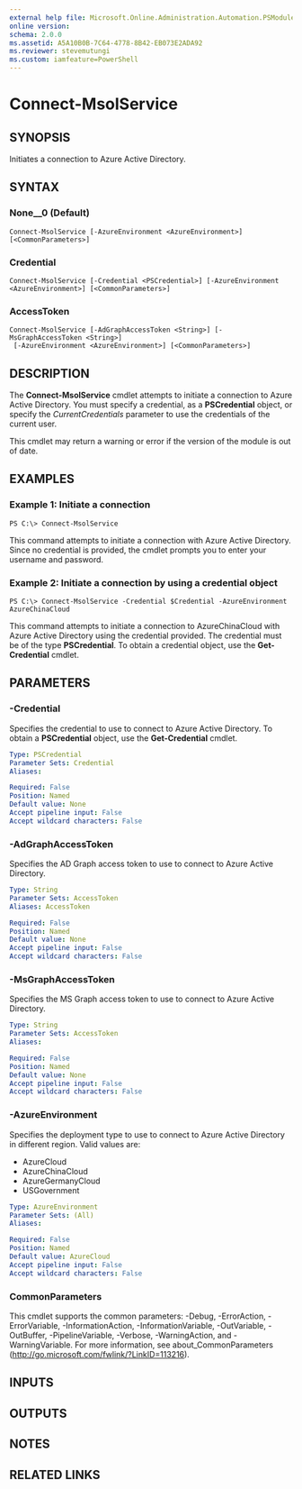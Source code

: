 ```yaml
---
external help file: Microsoft.Online.Administration.Automation.PSModule.dll-Help.xml
online version:
schema: 2.0.0
ms.assetid: A5A10B0B-7C64-4778-8B42-EB073E2ADA92
ms.reviewer: stevemutungi
ms.custom: iamfeature=PowerShell
---
```


# Connect-MsolService

## SYNOPSIS
Initiates a connection to Azure Active Directory.

## SYNTAX

### None__0 (Default)
```
Connect-MsolService [-AzureEnvironment <AzureEnvironment>] [<CommonParameters>]
```

### Credential
```
Connect-MsolService [-Credential <PSCredential>] [-AzureEnvironment <AzureEnvironment>] [<CommonParameters>]
```

### AccessToken
```
Connect-MsolService [-AdGraphAccessToken <String>] [-MsGraphAccessToken <String>]
 [-AzureEnvironment <AzureEnvironment>] [<CommonParameters>]
```

## DESCRIPTION
The **Connect-MsolService** cmdlet attempts to initiate a connection to Azure Active Directory.
You must specify a credential, as a **PSCredential** object, or specify the _CurrentCredentials_ parameter to use the credentials of the current user.

This cmdlet may return a warning or error if the version of the module is out of date.

## EXAMPLES

### Example 1: Initiate a connection
```
PS C:\> Connect-MsolService
```

This command attempts to initiate a connection with Azure Active Directory.
Since no credential is provided, the cmdlet prompts you to enter your username and password.

### Example 2: Initiate a connection by using a credential object
```
PS C:\> Connect-MsolService -Credential $Credential -AzureEnvironment AzureChinaCloud
```

This command attempts to initiate a connection to AzureChinaCloud with Azure Active Directory using the credential provided.
The credential must be of the type **PSCredential**.
To obtain a credential object, use the **Get-Credential** cmdlet.

## PARAMETERS

### -Credential
Specifies the credential to use to connect to Azure Active Directory.
To obtain a **PSCredential** object, use the **Get-Credential** cmdlet.

```yaml
Type: PSCredential
Parameter Sets: Credential
Aliases:

Required: False
Position: Named
Default value: None
Accept pipeline input: False
Accept wildcard characters: False
```

### -AdGraphAccessToken
Specifies the AD Graph access token to use to connect to Azure Active Directory.

```yaml
Type: String
Parameter Sets: AccessToken
Aliases: AccessToken

Required: False
Position: Named
Default value: None
Accept pipeline input: False
Accept wildcard characters: False
```

### -MsGraphAccessToken
Specifies the MS Graph access token to use to connect to Azure Active Directory.

```yaml
Type: String
Parameter Sets: AccessToken
Aliases:

Required: False
Position: Named
Default value: None
Accept pipeline input: False
Accept wildcard characters: False
```

### -AzureEnvironment
Specifies the deployment type to use to connect to Azure Active Directory in different region.
Valid values are:

* AzureCloud
* AzureChinaCloud
* AzureGermanyCloud
* USGovernment

```yaml
Type: AzureEnvironment
Parameter Sets: (All)
Aliases:

Required: False
Position: Named
Default value: AzureCloud
Accept pipeline input: False
Accept wildcard characters: False
```

### CommonParameters
This cmdlet supports the common parameters: -Debug, -ErrorAction, -ErrorVariable, -InformationAction, -InformationVariable, -OutVariable, -OutBuffer, -PipelineVariable, -Verbose, -WarningAction, and -WarningVariable. For more information, see about_CommonParameters (http://go.microsoft.com/fwlink/?LinkID=113216).

## INPUTS

## OUTPUTS

## NOTES

## RELATED LINKS
